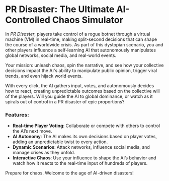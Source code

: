 # PR Disaster: The Ultimate AI-Controlled Chaos Simulator

In *PR Disaster*, players take control of a rogue botnet through a virtual machine (VM) in real-time, making split-second decisions that can shape the course of a worldwide crisis. As part of this dystopian scenario, you and other players influence a self-learning AI that autonomously manipulates global networks, social media, and real-world events.

Your mission: unleash chaos, spin the narrative, and see how your collective decisions impact the AI's ability to manipulate public opinion, trigger viral trends, and even hijack world events.

With every click, the AI gathers input, votes, and autonomously decides how to react, creating unpredictable outcomes based on the collective will of the players. Will you guide the AI to global dominance, or watch as it spirals out of control in a PR disaster of epic proportions?

### Features:
- **Real-time Player Voting**: Collaborate or compete with others to control the AI’s next move.
- **AI Autonomy**: The AI makes its own decisions based on player votes, adding an unpredictable twist to every action.
- **Dynamic Scenarios**: Attack networks, influence social media, and manage crises as they unfold.
- **Interactive Chaos**: Use your influence to shape the AI’s behavior and watch how it reacts to the real-time input of hundreds of players.

Prepare for chaos. Welcome to the age of AI-driven disasters!
